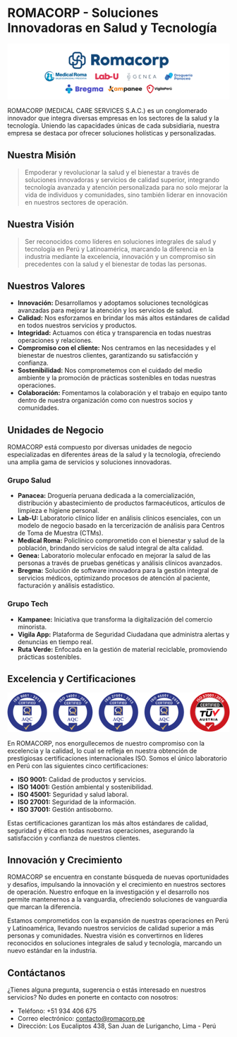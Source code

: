 # ROMACORP - Soluciones Innovadoras en Salud y Tecnología

![ROMACORP Banner](images/romacorp-banner.png)

ROMACORP (MEDICAL CARE SERVICES S.A.C.) es un conglomerado innovador que integra diversas empresas en los sectores de la salud y la tecnología. Uniendo las capacidades únicas de cada subsidiaria, nuestra empresa se destaca por ofrecer soluciones holísticas y personalizadas.

## Nuestra Misión

> Empoderar y revolucionar la salud y el bienestar a través de soluciones innovadoras y servicios de calidad superior, integrando tecnología avanzada y atención personalizada para no solo mejorar la vida de individuos y comunidades, sino también liderar en innovación en nuestros sectores de operación.

## Nuestra Visión

> Ser reconocidos como líderes en soluciones integrales de salud y tecnología en Perú y Latinoamérica, marcando la diferencia en la industria mediante la excelencia, innovación y un compromiso sin precedentes con la salud y el bienestar de todas las personas.

## Nuestros Valores

- **Innovación:** Desarrollamos y adoptamos soluciones tecnológicas avanzadas para mejorar la atención y los servicios de salud.
- **Calidad:** Nos esforzamos en brindar los más altos estándares de calidad en todos nuestros servicios y productos.
- **Integridad:** Actuamos con ética y transparencia en todas nuestras operaciones y relaciones.
- **Compromiso con el cliente:** Nos centramos en las necesidades y el bienestar de nuestros clientes, garantizando su satisfacción y confianza.
- **Sostenibilidad:** Nos comprometemos con el cuidado del medio ambiente y la promoción de prácticas sostenibles en todas nuestras operaciones.
- **Colaboración:** Fomentamos la colaboración y el trabajo en equipo tanto dentro de nuestra organización como con nuestros socios y comunidades.

## Unidades de Negocio

ROMACORP está compuesto por diversas unidades de negocio especializadas en diferentes áreas de la salud y la tecnología, ofreciendo una amplia gama de servicios y soluciones innovadoras.

### Grupo Salud

- **Panacea:** Droguería peruana dedicada a la comercialización, distribución y abastecimiento de productos farmacéuticos, artículos de limpieza e higiene personal.
- **Lab-U:** Laboratorio clínico líder en análisis clínicos esenciales, con un modelo de negocio basado en la tercerización de análisis para Centros de Toma de Muestra (CTMs).
- **Medical Roma:** Policlínico comprometido con el bienestar y salud de la población, brindando servicios de salud integral de alta calidad.
- **Genea:** Laboratorio molecular enfocado en mejorar la salud de las personas a través de pruebas genéticas y análisis clínicos avanzados.
- **Bregma:** Solución de software innovadora para la gestión integral de servicios médicos, optimizando procesos de atención al paciente, facturación y análisis estadístico.

### Grupo Tech

- **Kampanee:** Iniciativa que transforma la digitalización del comercio minorista.
- **Vigila App:** Plataforma de Seguridad Ciudadana que administra alertas y denuncias en tiempo real.
- **Ruta Verde:** Enfocada en la gestión de material reciclable, promoviendo prácticas sostenibles.

## Excelencia y Certificaciones

![Certificaciones ISO](images/certificaciones-iso.png)

En ROMACORP, nos enorgullecemos de nuestro compromiso con la excelencia y la calidad, lo cual se refleja en nuestra obtención de prestigiosas certificaciones internacionales ISO. Somos el único laboratorio en Perú con las siguientes cinco certificaciones:

- **ISO 9001:** Calidad de productos y servicios.
- **ISO 14001:** Gestión ambiental y sostenibilidad.
- **ISO 45001:** Seguridad y salud laboral.
- **ISO 27001:** Seguridad de la información.
- **ISO 37001:** Gestión antisoborno.

Estas certificaciones garantizan los más altos estándares de calidad, seguridad y ética en todas nuestras operaciones, asegurando la satisfacción y confianza de nuestros clientes.

## Innovación y Crecimiento

ROMACORP se encuentra en constante búsqueda de nuevas oportunidades y desafíos, impulsando la innovación y el crecimiento en nuestros sectores de operación. Nuestro enfoque en la investigación y el desarrollo nos permite mantenernos a la vanguardia, ofreciendo soluciones de vanguardia que marcan la diferencia.

Estamos comprometidos con la expansión de nuestras operaciones en Perú y Latinoamérica, llevando nuestros servicios de calidad superior a más personas y comunidades. Nuestra visión es convertirnos en líderes reconocidos en soluciones integrales de salud y tecnología, marcando un nuevo estándar en la industria.

## Contáctanos

¿Tienes alguna pregunta, sugerencia o estás interesado en nuestros servicios? No dudes en ponerte en contacto con nosotros:

- Teléfono: +51 934 406 675
- Correo electrónico: [contacto@romacorp.pe](mailto:contacto@romacorp.pe)
- Dirección: Los Eucaliptos 438, San Juan de Lurigancho, Lima - Perú
